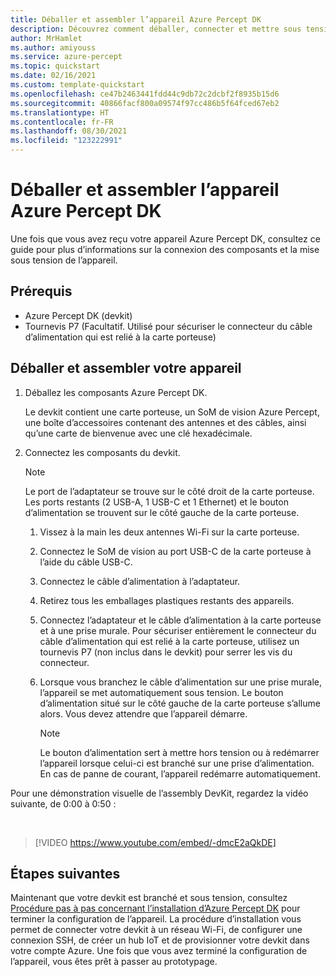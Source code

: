 ```yaml
---
title: Déballer et assembler l’appareil Azure Percept DK
description: Découvrez comment déballer, connecter et mettre sous tension votre appareil Azure Percept DK
author: MrHamlet
ms.author: amiyouss
ms.service: azure-percept
ms.topic: quickstart
ms.date: 02/16/2021
ms.custom: template-quickstart
ms.openlocfilehash: ce47b2463441fdd44c9db72c2dcbf2f8935b15d6
ms.sourcegitcommit: 40866facf800a09574f97cc486b5f64fced67eb2
ms.translationtype: HT
ms.contentlocale: fr-FR
ms.lasthandoff: 08/30/2021
ms.locfileid: "123222991"
---
```

# <a name="unbox-and-assemble-the-azure-percept-dk-device"></a>Déballer et assembler l’appareil Azure Percept DK

Une fois que vous avez reçu votre appareil Azure Percept DK, consultez ce guide pour plus d’informations sur la connexion des composants et la mise sous tension de l’appareil.

## <a name="prerequisites"></a>Prérequis

- Azure Percept DK (devkit)
- Tournevis P7 (Facultatif. Utilisé pour sécuriser le connecteur du câble d’alimentation qui est relié à la carte porteuse)

## <a name="unbox-and-assemble-your-device"></a>Déballer et assembler votre appareil

1. Déballez les composants Azure Percept DK.

    Le devkit contient une carte porteuse, un SoM de vision Azure Percept, une boîte d’accessoires contenant des antennes et des câbles, ainsi qu’une carte de bienvenue avec une clé hexadécimale.

1. Connectez les composants du devkit.

    > [!NOTE]
    > Le port de l’adaptateur se trouve sur le côté droit de la carte porteuse. Les ports restants (2 USB-A, 1 USB-C et 1 Ethernet) et le bouton d’alimentation se trouvent sur le côté gauche de la carte porteuse.

    1. Vissez à la main les deux antennes Wi-Fi sur la carte porteuse.

    1. Connectez le SoM de vision au port USB-C de la carte porteuse à l’aide du câble USB-C.

    1. Connectez le câble d’alimentation à l’adaptateur.

    1. Retirez tous les emballages plastiques restants des appareils.

    1. Connectez l’adaptateur et le câble d’alimentation à la carte porteuse et à une prise murale. Pour sécuriser entièrement le connecteur du câble d’alimentation qui est relié à la carte porteuse, utilisez un tournevis P7 (non inclus dans le devkit) pour serrer les vis du connecteur.

    1. Lorsque vous branchez le câble d’alimentation sur une prise murale, l’appareil se met automatiquement sous tension. Le bouton d’alimentation situé sur le côté gauche de la carte porteuse s’allume alors. Vous devez attendre que l’appareil démarre.

        > [!NOTE]
        > Le bouton d’alimentation sert à mettre hors tension ou à redémarrer l’appareil lorsque celui-ci est branché sur une prise d’alimentation. En cas de panne de courant, l’appareil redémarre automatiquement.

Pour une démonstration visuelle de l’assembly DevKit, regardez la vidéo suivante, de 0:00 à 0:50 :

</br>

> [!VIDEO https://www.youtube.com/embed/-dmcE2aQkDE]

## <a name="next-steps"></a>Étapes suivantes

Maintenant que votre devkit est branché et sous tension, consultez [Procédure pas à pas concernant l’installation d’Azure Percept DK](./quickstart-percept-dk-set-up.md) pour terminer la configuration de l’appareil. La procédure d’installation vous permet de connecter votre devkit à un réseau Wi-Fi, de configurer une connexion SSH, de créer un hub IoT et de provisionner votre devkit dans votre compte Azure. Une fois que vous avez terminé la configuration de l’appareil, vous êtes prêt à passer au prototypage.